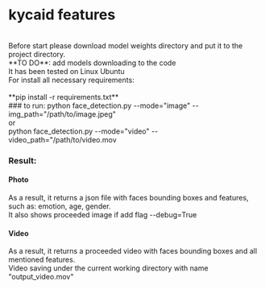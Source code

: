 # kycaid features
<br />
Before start please download model weights directory and put it to the project directory.
<br />
**TO DO**: add models downloading to the code
<br />
It has been tested on Linux Ubuntu
<br />For install all necessary requirements:
<br />
<br />**pip install -r requirements.txt**
<br />
### to run:
python face_detection.py --mode="image" --img_path="/path/to/image.jpeg"
<br />
or
<br />
python face_detection.py --mode="video" --video_path="/path/to/video.mov


### Result:
#### Photo
As a result, it returns a json file with faces bounding boxes and features, such as: emotion, age, gender.
<br />
It also shows proceeded image if add flag --debug=True
<br />
#### Video
As a result, it returns a proceeded video with faces bounding boxes and all mentioned features.
<br />
Video saving under the current working directory with name "output_video.mov"
